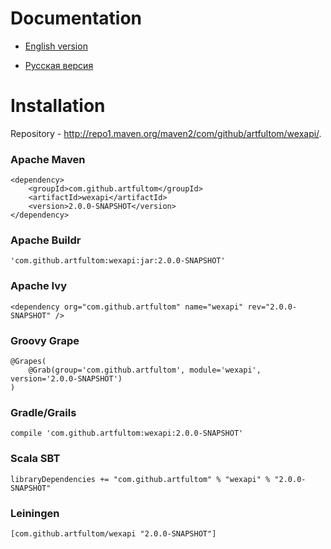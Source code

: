 # Documentation

* [English version](https://github.com/artfultom/wex-api-lib/wiki/Documentation)

* [Русская версия](https://github.com/artfultom/wex-api-lib/wiki/%D0%94%D0%BE%D0%BA%D1%83%D0%BC%D0%B5%D0%BD%D1%82%D0%B0%D1%86%D0%B8%D1%8F)

# Installation

Repository - http://repo1.maven.org/maven2/com/github/artfultom/wexapi/.

### Apache Maven
```
<dependency>
    <groupId>com.github.artfultom</groupId>
    <artifactId>wexapi</artifactId>
    <version>2.0.0-SNAPSHOT</version>
</dependency>
```
### Apache Buildr
```
'com.github.artfultom:wexapi:jar:2.0.0-SNAPSHOT'
```
### Apache Ivy
```
<dependency org="com.github.artfultom" name="wexapi" rev="2.0.0-SNAPSHOT" />
```
### Groovy Grape
```
@Grapes( 
    @Grab(group='com.github.artfultom', module='wexapi', version='2.0.0-SNAPSHOT') 
)
```
### Gradle/Grails
```
compile 'com.github.artfultom:wexapi:2.0.0-SNAPSHOT'
```
### Scala SBT
```
libraryDependencies += "com.github.artfultom" % "wexapi" % "2.0.0-SNAPSHOT"
```
### Leiningen
```
[com.github.artfultom/wexapi "2.0.0-SNAPSHOT"]
```
